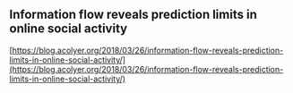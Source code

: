 ## Information flow reveals prediction limits in online social activity
  
  [https://blog.acolyer.org/2018/03/26/information-flow-reveals-prediction-limits-in-online-social-activity/](https://blog.acolyer.org/2018/03/26/information-flow-reveals-prediction-limits-in-online-social-activity/)